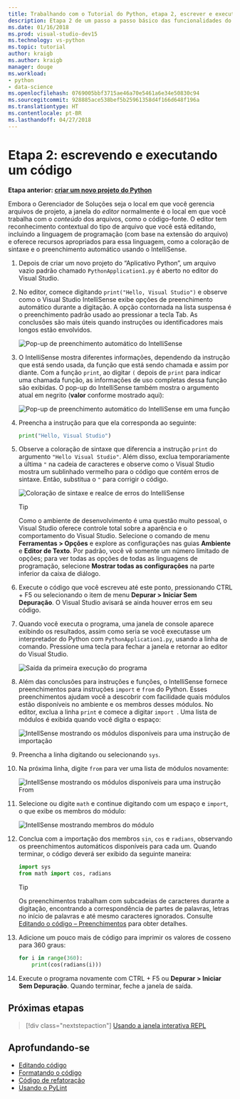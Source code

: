 ```yaml
---
title: Trabalhando com o Tutorial do Python, etapa 2, escrever e executar um código
description: Etapa 2 de um passo a passo básico das funcionalidades do Python no Visual Studio, incluindo como editar código e executar um projeto.
ms.date: 01/16/2018
ms.prod: visual-studio-dev15
ms.technology: vs-python
ms.topic: tutorial
author: kraigb
ms.author: kraigb
manager: douge
ms.workload:
- python
- data-science
ms.openlocfilehash: 0769005bbf3715ae46a70e5461a6e34e50830c94
ms.sourcegitcommit: 928885ace538bef5b25961358d4f166d648f196a
ms.translationtype: HT
ms.contentlocale: pt-BR
ms.lasthandoff: 04/27/2018
---
```

# <a name="step-2-writing-and-running-code"></a>Etapa 2: escrevendo e executando um código

**Etapa anterior: [criar um novo projeto do Python](tutorial-working-with-python-in-visual-studio-step-01-create-project.md)**

Embora o Gerenciador de Soluções seja o local em que você gerencia arquivos de projeto, a janela do *editor* normalmente é o local em que você trabalha com o *conteúdo* dos arquivos, como o código-fonte. O editor tem reconhecimento contextual do tipo de arquivo que você está editando, incluindo a linguagem de programação (com base na extensão do arquivo) e oferece recursos apropriados para essa linguagem, como a coloração de sintaxe e o preenchimento automático usando o IntelliSense.

1. Depois de criar um novo projeto do “Aplicativo Python”, um arquivo vazio padrão chamado `PythonApplication1.py` é aberto no editor do Visual Studio.

1. No editor, comece digitando `print("Hello, Visual Studio")` e observe como o Visual Studio IntelliSense exibe opções de preenchimento automático durante a digitação. A opção contornada na lista suspensa é o preenchimento padrão usado ao pressionar a tecla Tab. As conclusões são mais úteis quando instruções ou identificadores mais longos estão envolvidos.

    ![Pop-up de preenchimento automático do IntelliSense](media/vs-getting-started-python-04-IntelliSense1b.png)

1. O IntelliSense mostra diferentes informações, dependendo da instrução que está sendo usada, da função que está sendo chamada e assim por diante. Com a função `print`, ao digitar `(` depois de `print` para indicar uma chamada função, as informações de uso completas dessa função são exibidas. O pop-up do IntelliSense também mostra o argumento atual em negrito (**valor** conforme mostrado aqui):

    ![Pop-up de preenchimento automático do IntelliSense em uma função](media/vs-getting-started-python-05-IntelliSense2b.png)

1. Preencha a instrução para que ela corresponda ao seguinte:

    ```python
    print("Hello, Visual Studio")
    ```

1. Observe a coloração de sintaxe que diferencia a instrução `print` do argumento `"Hello Visual Studio"`. Além disso, exclua temporariamente a última `"` na cadeia de caracteres e observe como o Visual Studio mostra um sublinhado vermelho para o código que contém erros de sintaxe. Então, substitua o `"` para corrigir o código.

    ![Coloração de sintaxe e realce de erros do IntelliSense](media/vs-getting-started-python-06-IntelliSense3b.png)

    > [!Tip]
    > Como o ambiente de desenvolvimento é uma questão muito pessoal, o Visual Studio oferece controle total sobre a aparência e o comportamento do Visual Studio. Selecione o comando de menu **Ferramentas > Opções** e explore as configurações nas guias **Ambiente** e **Editor de Texto**. Por padrão, você vê somente um número limitado de opções; para ver todas as opções de todas as linguagens de programação, selecione **Mostrar todas as configurações** na parte inferior da caixa de diálogo. 

1. Execute o código que você escreveu até este ponto, pressionando CTRL + F5 ou selecionando o item de menu **Depurar > Iniciar Sem Depuração**. O Visual Studio avisará se ainda houver erros em seu código.

1. Quando você executa o programa, uma janela de console aparece exibindo os resultados, assim como seria se você executasse um interpretador do Python com `PythonApplication1.py`, usando a linha de comando. Pressione uma tecla para fechar a janela e retornar ao editor do Visual Studio.

    ![Saída da primeira execução do programa](media/vs-getting-started-python-07-output.png)

1. Além das conclusões para instruções e funções, o IntelliSense fornece preenchimentos para instruções `import` e `from` do Python. Esses preenchimentos ajudam você a descobrir com facilidade quais módulos estão disponíveis no ambiente e os membros desses módulos. No editor, exclua a linha `print` e comece a digitar `import `. Uma lista de módulos é exibida quando você digita o espaço:

    ![IntellSense mostrando os módulos disponíveis para uma instrução de importação](media/vs-getting-started-python-08-import1.png)

1. Preencha a linha digitando ou selecionando `sys`.

1. Na próxima linha, digite `from` para ver uma lista de módulos novamente:

    ![IntellSense mostrando os módulos disponíveis para uma instrução From](media/vs-getting-started-python-09-import2.png)

1. Selecione ou digite `math` e continue digitando com um espaço e `import`, o que exibe os membros do módulo:

    ![IntellSense mostrando membros do módulo](media/vs-getting-started-python-10-import3.png)

1. Conclua com a importação dos membros `sin`, `cos` e `radians`, observando os preenchimentos automáticos disponíveis para cada um. Quando terminar, o código deverá ser exibido da seguinte maneira:

    ```python
    import sys
    from math import cos, radians
    ```

    > [!Tip]
    > Os preenchimentos trabalham com subcadeias de caracteres durante a digitação, encontrando a correspondência de partes de palavras, letras no início de palavras e até mesmo caracteres ignorados. Consulte [Editando o código – Preenchimentos](editing-python-code-in-visual-studio.md#completions) para obter detalhes.

1. Adicione um pouco mais de código para imprimir os valores de cosseno para 360 graus:

    ```python
    for i in range(360):
        print(cos(radians(i)))
    ```

1. Execute o programa novamente com CTRL + F5 ou **Depurar > Iniciar Sem Depuração**. Quando terminar, feche a janela de saída.

## <a name="next-step"></a>Próximas etapas

> [!div class="nextstepaction"]
> [Usando a janela interativa REPL](tutorial-working-with-python-in-visual-studio-step-03-interactive-repl.md)

## <a name="going-deeper"></a>Aprofundando-se

- [Editando código](editing-python-code-in-visual-studio.md)
- [Formatando o código](formatting-python-code.md)
- [Código de refatoração](refactoring-python-code.md)
- [Usando o PyLint](linting-python-code.md)
